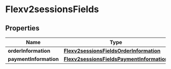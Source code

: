 
# Flexv2sessionsFields

## Properties
Name | Type | Description | Notes
------------ | ------------- | ------------- | -------------
**orderInformation** | [**Flexv2sessionsFieldsOrderInformation**](Flexv2sessionsFieldsOrderInformation.md) |  |  [optional]
**paymentInformation** | [**Flexv2sessionsFieldsPaymentInformation**](Flexv2sessionsFieldsPaymentInformation.md) |  |  [optional]



